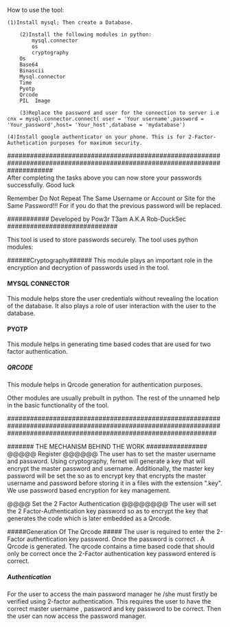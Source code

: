  How to use the tool:
        
	(1)Install mysql; Then create a Database.

        (2)Install the following modules in python:
            mysql.connector
            os
            cryptography
	    Os 
 	    Base64
 	    Binascii
 	    Mysql.connector
 	    Time
 	    Pyotp
 	    Qrcode
	    PIL  Image

        (3)Replace the password and user for the connection to server i.e cnx = mysql.connector.connect( user = 'Your username',password = 'Your_password',host= 'Your_host',database = 'mydatabase')
	
	(4)Install google authenticator on your phone. This is for 2-Factor-Authetication purposes for maximum security.
############################################################################################################################    
After completing the tasks above you can now store your passwords successfully. Good luck

Remember Do Not Repeat The Same Username or Account or Site for the Same Password!!! For if you do that the previous password will be replaced.





########### Developed by Pow3r T3am A.K.A  Rob-DuckSec #############################

This tool is used to store passwords securely. The tool uses python modules:

######Cryptography######
This module plays an important role in the encryption and decryption of passwords used in the tool.

#### MYSQL CONNECTOR ######
This module helps store the user credentials without revealing the location of the database. It also plays a role of user interaction with the user to the database.

#### PYOTP #############
This module helps in generating time based codes that are used for two factor authentication.

##### QRCODE ###########
This module helps in Qrcode generation for authentication purposes.

Other modules are usually prebuilt in python. The rest of the unnamed help in the basic functionality of the tool.

#######################################################################################################################################################################

####### THE MECHANISM BEHIND THE WORK ################
@@@@@ Register @@@@@@
The user has to set the master username and password. Using cryptography, fernet will generate a key that will encrypt the master password and username. Additionally, the master key password will be set  the so as to encrypt key that encrypts the master username and password before storing it in a files with the extension ".key". 
We use password based encryption for key management.

@@@@ Set the 2 Factor Authentication @@@@@@@@
The user will set the 2 Factor-Authentication key password so as to encrypt the key that generates the code which is later embedded as a Qrcode.

 #####Generation Of The Qrcode #####
The user is required to enter the 2-Factor authentication key password. Once the password is correct . A Qrcode is generated. The qrcode contains a time based code that should only be correct once the 2-Factor authentication key password entered is correct. 

##### Authentication #####
For the user to access the main password manager he /she must firstly be verified using 2-factor authentication. This requires the user to have the correct master username , password and key password to be correct. Then the user can now access the password manager.

